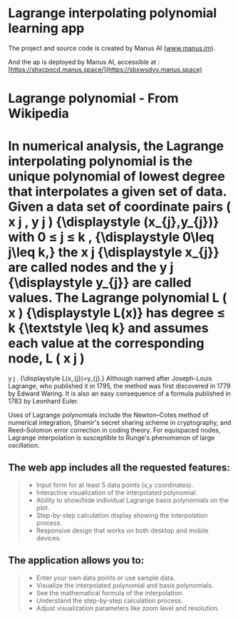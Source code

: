 # Lagrange interpolating polynomial learning app

The project and source code is created by Manus AI (www.manus.im).

And the ap is deployed by Manus AI, accessible at : [https://shxcpocd.manus.space/](https://sbxwsdyv.manus.space) 

Lagrange polynomial - From Wikipedia
============

In numerical analysis, the Lagrange interpolating polynomial is the unique polynomial of lowest degree that interpolates a given set of data.
Given a data set of coordinate pairs 
(
x
j
,
y
j
)
{\displaystyle (x_{j},y_{j})} with 
0
≤
j
≤
k
,
{\displaystyle 0\leq j\leq k,} the 
x
j
{\displaystyle x_{j}} are called nodes and the 
y
j
{\displaystyle y_{j}} are called values. The Lagrange polynomial 
L
(
x
)
{\displaystyle L(x)} has degree 
≤
k
{\textstyle \leq k} and assumes each value at the corresponding node, 
L
(
x
j
)
=
y
j
.
{\displaystyle L(x_{j})=y_{j}.}
Although named after Joseph-Louis Lagrange, who published it in 1795, the method was first discovered in 1779 by Edward Waring. It is also an easy consequence of a formula published in 1783 by Leonhard Euler. 

Uses of Lagrange polynomials include the Newton–Cotes method of numerical integration, Shamir's secret sharing scheme in cryptography, and Reed–Solomon error correction in coding theory.
For equispaced nodes, Lagrange interpolation is susceptible to Runge's phenomenon of large oscillation.

The web app includes all the requested features:
---------------
> - Input form for at least 5 data points (x,y coordinates).
> - Interactive visualization of the interpolated polynomial.
> - Ability to show/hide individual Lagrange basis polynomials on the plot.
> - Step-by-step calculation display showing the interpolation process.
> - Responsive design that works on both desktop and mobile devices.

The application allows you to:
---------------
> - Enter your own data points or use sample data.
> - Visualize the interpolated polynomial and basis polynomials.
> - See the mathematical formula of the interpolation.
> - Understand the step-by-step calculation process.
> - Adjust visualization parameters like zoom level and resolution.
